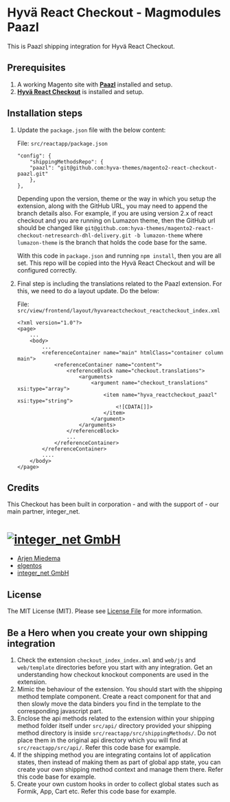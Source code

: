 # Hyvä React Checkout - Magmodules Paazl

This is Paazl shipping integration for Hyvä React Checkout.

## Prerequisites

1. A working Magento site with **[Paazl](https://github.com/Paazl/magento2-checkout-widget)** installed and setup.
2. **[Hyvä React Checkout](https://github.com/hyva-themes/magento2-react-checkout)** is installed and setup.

## Installation steps

1. Update the `package.json` file with the below content:

   File: `src/reactapp/package.json`
    ```
    "config": {
        "shippingMethodsRepo": {
        "paazl": "git@github.com:hyva-themes/magento2-react-checkout-paazl.git"
        },
    },
    ```

   Depending upon the version, theme or the way in which you setup the extension, along with the GitHub URL, you may need to append the branch details also. For example, if you are using version 2.x of react checkout and you are running on Lumazon theme, then the GitHub url should be changed like `git@github.com:hyva-themes/magento2-react-checkout-netresearch-dhl-delivery.git -b lumazon-theme` where `lumazon-theme` is the branch that holds the code base for the same.

   With this code in `package.json` and running `npm install`, then you are all set. This repo will be copied into the Hyvä React Checkout and will be configured correctly.

2. Final step is including the translations related to the Paazl extension. For this, we need to do a layout update. Do the below:

   File: `src/view/frontend/layout/hyvareactcheckout_reactcheckout_index.xml`
    ```
    <?xml version="1.0"?>
    <page>
        ...
        <body>
            ...
            <referenceContainer name="main" htmlClass="container column main">
                <referenceContainer name="content">
                    <referenceBlock name="checkout.translations">
                        <arguments>
                            <argument name="checkout_translations" xsi:type="array">
                                <item name="hyva_reactcheckout_paazl" xsi:type="string">
                                    <![CDATA[]]>
                                </item>
                            </argument>
                        </arguments>
                    </referenceBlock>
                    ...
                </referenceContainer>
            </referenceContainer>
            ....
        </body>
    </page>
    ```

## Credits

This Checkout has been built in corporation - and with the support of - our main partner, integer_net.

# [![integer_net GmbH](https://github.com/hyva-themes/magento2-react-checkout/blob/documentation/docs/images/logo-integernet.png)](https://integer-net.de)

- [Arjen Miedema][link-author]
- [elgentos][link-company2]
- [integer_net GmbH][link-company1]

## License

The MIT License (MIT). Please see [License File](LICENSE.txt) for more information.

[ico-compatibility]: https://img.shields.io/badge/magento-%202.3%20|%202.4-brightgreen.svg?logo=magento&longCache=true&style=flat-square

## Be a Hero when you create your own shipping integration

1. Check the extension `checkout_index_index.xml` and `web/js` and `web/template` directories before you start with any integration. Get an understanding how checkout knockout components are used in the extension.
2. Mimic the behaviour of the extension. You should start with the shipping method template component. Create a react component for that and then slowly move the data binders you find in the template to the corresponding javascript part.
3. Enclose the api methods related to the extension within your shipping method folder itself under `src/api/` directory provided your shipping method directory is inside `src/reactapp/src/shippingMethods/`. Do not place them in the original api directory which you will find at `src/reactapp/src/api/`. Refer this code base for example.
4. If the shipping method you are integrating contains lot of application states, then instead of making them as part of global app state, you can create your own shipping method context and manage them there. Refer this code base for example.
5. Create your own custom hooks in order to collect global states such as Formik, App, Cart etc. Refer this code base for example.

[link-author]: https://github.com/ArjenMiedema
[link-company1]: https://integer-net.com
[link-company2]: https://elgentos.nl